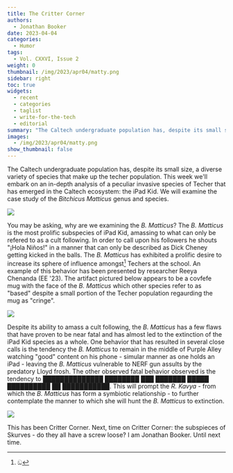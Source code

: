 ```yaml
---
title: The Critter Corner
authors:
  - Jonathan Booker
date: 2023-04-04
categories:
  - Humor
tags:
  - Vol. CXXVI, Issue 2
weight: 0
thumbnail: /img/2023/apr04/matty.png
sidebar: right
toc: true
widgets:
  - recent
  - categories
  - taglist
  - write-for-the-tech
  - editorial
summary: "The Caltech undergraduate population has, despite its small size, a  diverse variety of species that make up the techer population. This week we'll embark on an in-depth analysis of a peculiar invasive species of Techer that has emerged in the Caltech ecosystem: the iPad Kid."
images:
  - /img/2023/apr04/matty.png
show_thumbnail: false
---
```


The Caltech undergraduate population has, despite its small size, a  diverse variety of species that make up the techer population. This week we'll embark on an in-depth analysis of a peculiar invasive species of Techer that has emerged in the Caltech ecosystem: the iPad Kid. We will examine the case study of the _Bitchicus Matticus_ genus and species. 

![](/img/2023/apr04/matty.png)

You may be asking, why are we examining the _B. Matticus_? The _B. Matticus_ is the most prolific subspecies of iPad Kid, amassing to what can only be refered to as a cult following. In order to call upon his followers he shouts "¡Hola Niños!" in a manner that can only be described as Dick Cheney getting kicked in the balls. The _B. Matticus_ has exhibited a prolific desire to increase its sphere of influence amongst[^1] Techers at the school. An example of this behavior has been presented by researcher Reeya Chenanda (EE '23). The artifact pictured below appears to be a covfefe mug with the face of the _B. Matticus_ which other species  refer to as "based" despite a small portion of the Techer population regaurding the mug as "cringe". 

![](/img/2023/apr04/matticus.jpeg)

Despite its ability to amass a cult following, the _B. Matticus_ has a few flaws that have proven to be near fatal and has almost led to the extinction of the iPad Kid species as a whole. One behavior that has resulted in several close calls is the tendency the _B. Matticus_ to remain in the middle of Purple Alley watching "good" content on his phone - simular manner as one holds an iPad - leaving the _B. Matticus_ vulnerable to NERF gun assults by the predatory Lloyd frosh. The other observed fatal behavior observed is the tendency to ██████████████ ████████ ███ ███████ █████ ██████████ ██ ███████████. This will prompt the _R. Kavya_ - from which the _B. Matticus_ has form a symbiotic relationship - to further contemplate the manner to which she will hunt the _B. Matticus_ to extinction. 

![](/img/2023/apr04/matticus2.png)

This has been Critter Corner. Next, time on Critter Corner: the subspieces of Skurves - do they all have a screw loose? I am Jonathan Booker. Until next time. 

[^1]: ඞ